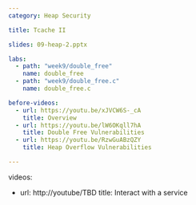 ```yaml
---
category: Heap Security

title: Tcache II

slides: 09-heap-2.pptx

labs:
  - path: "week9/double_free"
    name: double_free
  - path: "week9/double_free.c"
    name: double_free.c

before-videos:
  - url: https://youtu.be/xJVCW6S-_cA
    title: Overview
  - url: https://youtu.be/lW6OKqll7hA
    title: Double Free Vulnerabilities
  - url: https://youtu.be/RzwGuABzQZY
    title: Heap Overflow Vulnerabilities

---
```

videos:
  - url: http://youtube/TBD
    title: Interact with a service
